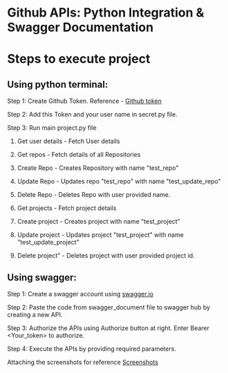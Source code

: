# Github APIs: Python Integration & Swagger Documentation

# Steps to execute project

## Using python terminal:

Step 1: Create Github Token. Reference - [Github token](https://docs.github.com/en/authentication/keeping-your-account-and-data-secure/creating-a-personal-access-token)
 
Step 2: Add this Token and your user name in secret.py file.

Step 3: Run main project.py file

1. Get user details - Fetch User details

2. Get repos - Fetch details of all Repositories

3. Create Repo - Creates Repository with name "test_repo"

4. Update Repo - Updates repo "test_repo" with name "test_update_repo"

5. Delete Repo - Deletes Repo with user provided name.

6. Get projects - Fetch project details

7. Create project - Creates project with name "test_project"

8. Update project - Updates project "test_project" with name "test_update_project"

9. Delete project" - Deletes project with user provided project id.

## Using swagger:

Step 1: Create a swagger account using [swagger.io](https://swagger.io/)

Step 2: Paste the code from swagger_document file to swagger hub by creating a new API.

Step 3: Authorize the APIs using Authorize button at right. Enter Bearer <Your_token> to authorize.

Step 4: Execute the APIs by providing required parameters.

Attaching the screenshots for reference [Screenshots](https://github.com/agaleprerana/Github-APIs-with-Python-Swagger/tree/main/Swagger/Screenshots)
